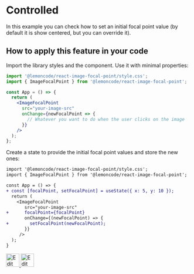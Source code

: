 # Controlled

In this example you can check how to set an initial focal point value (by default it is show centered, but you can override it).

## How to apply this feature in your code

Import the library styles and the component. Use it with minimal properties:

```jsx
import '@lemoncode/react-image-focal-point/style.css';
import { ImageFocalPoint } from '@lemoncode/react-image-focal-point';

const App = () => {
  return (
    <ImageFocalPoint
      src="your-image-src"
      onChange={newFocalPoint => {
        // Whatever you want to do when the user clicks on the image
      }}
    />
  );
};
```

Create a state to provide the initial focal point values and store the new ones:

```diff
import '@lemoncode/react-image-focal-point/style.css';
import { ImageFocalPoint } from '@lemoncode/react-image-focal-point';

const App = () => {
+ const [focalPoint, setFocalPoint] = useState({ x: 5, y: 10 });
  return (
    <ImageFocalPoint
       src="your-image-src"
+      focalPoint={focalPoint}
       onChange={(newFocalPoint) => {
+        setFocalPoint(newFocalPoint);
       }}
     />
  );
}

```

<a target="_blank" href="https://stackblitz.com/github/Lemoncode/react-image-focal-point/tree/main/examples/controlled">
  <img
    src="https://developer.stackblitz.com/img/open_in_stackblitz.svg"
    alt="Edit on StackBlitz"
    title="Edit on StackBlitz"
    height="36"
  />
</a> <a target="_blank" href="https://codesandbox.io/s/github/Lemoncode/react-image-focal-point/tree/main/examples/controlled">
  <img
    src="https://codesandbox.io/static/img/play-codesandbox.svg"
    alt="Edit on StackBlitz"
    title="Edit on StackBlitz"
    height="36"
    />
  </a>
